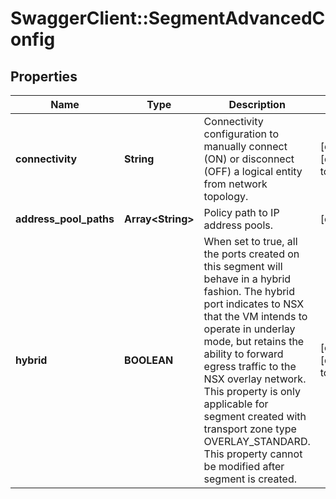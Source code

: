 # SwaggerClient::SegmentAdvancedConfig

## Properties
Name | Type | Description | Notes
------------ | ------------- | ------------- | -------------
**connectivity** | **String** | Connectivity configuration to manually connect (ON) or disconnect (OFF) a logical entity from network topology.  | [optional] [default to &#39;ON&#39;]
**address_pool_paths** | **Array&lt;String&gt;** | Policy path to IP address pools.  | [optional] 
**hybrid** | **BOOLEAN** | When set to true, all the ports created on this segment will behave in a hybrid fashion. The hybrid port indicates to NSX that the VM intends to operate in underlay mode, but retains the ability to forward egress traffic to the NSX overlay network. This property is only applicable for segment created with transport zone type OVERLAY_STANDARD. This property cannot be modified after segment is created.  | [optional] [default to false]


